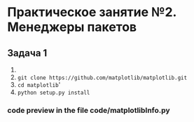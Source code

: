 # Практическое занятие №2. Менеджеры пакетов

## Задача 1

1. ![]()
2. `git clone https://github.com/matplotlib/matplotlib.git`
3. `cd matplotlib`'
4. `python setup.py install`
### code preview in the file code/matplotlibInfo.py
